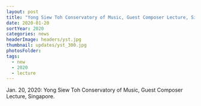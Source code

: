 ```yaml
---
layout: post
title: "Yong Siew Toh Conservatory of Music, Guest Composer Lecture, Singapore"
date: 2020-01-20
sortYear: 2020
categories: news
headerImage: headers/yst.jpg
thumbnail: updates/yst_300.jpg
photosFolder:
tags:
  - new
  - 2020
  - lecture
---
```

Jan. 20, 2020: Yong Siew Toh Conservatory of Music, Guest Composer Lecture, Singapore.
